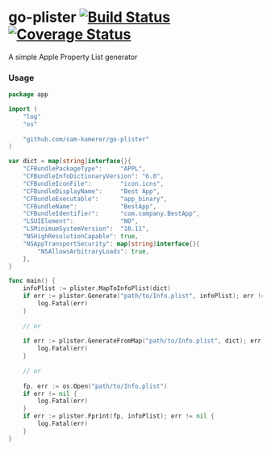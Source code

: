 # go-plister [![Build Status](https://travis-ci.org/sam-kamerer/go-plister.svg?branch=master)](https://travis-ci.org/sam-kamerer/go-plister) [![Coverage Status](https://coveralls.io/repos/github/sam-kamerer/go-plister/badge.svg?branch=master)](https://coveralls.io/github/sam-kamerer/go-plister?branch=master)
A simple Apple Property List generator

### Usage
```go
package app

import (
	"log"
	"os"
	
	"github.com/sam-kamerer/go-plister"
)

var dict = map[string]interface{}{
    "CFBundlePackageType":     "APPL",
    "CFBundleInfoDictionaryVersion": "6.0",
    "CFBundleIconFile":        "icon.icns",
    "CFBundleDisplayName":     "Best App",
    "CFBundleExecutable":      "app_binary",
    "CFBundleName":            "BestApp",
    "CFBundleIdentifier":      "com.company.BestApp",
    "LSUIElement":             "NO",
    "LSMinimumSystemVersion":  "10.11",
    "NSHighResolutionCapable": true,
    "NSAppTransportSecurity": map[string]interface{}{
        "NSAllowsArbitraryLoads": true,
    },
}

func main() {
    infoPlist := plister.MapToInfoPlist(dict)
    if err := plister.Generate("path/to/Info.plist", infoPlist); err != nil {
    	log.Fatal(err)
    }
    
    // or
    
    if err := plister.GenerateFromMap("path/to/Info.plist", dict); err != nil {
    	log.Fatal(err)
    }
    
    // or
    
    fp, err := os.Open("path/to/Info.plist")
    if err != nil {
    	log.Fatal(err)
    }
    if err := plister.Fprint(fp, infoPlist); err != nil {
    	log.Fatal(err)
    }
}
```
